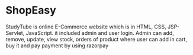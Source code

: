 # ShopEasy
StudyTube is online E-Commerce website which is in HTML, CSS, JSP-Servlet, JavaScript. it included admin and user login. Admin can add, remove, update, view stock, orders of product where user can add in cart, buy it and pay payment by using razorpay
